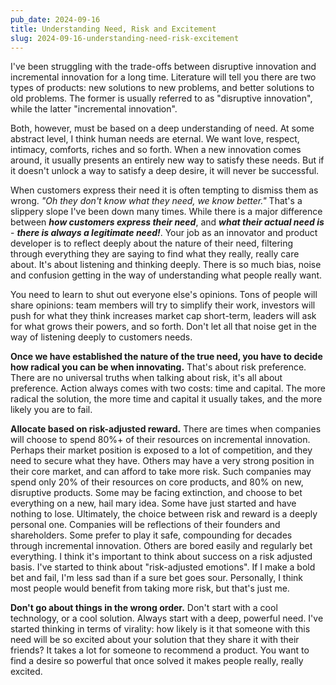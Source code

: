 ```yaml
---
pub_date: 2024-09-16
title: Understanding Need, Risk and Excitement
slug: 2024-09-16-understanding-need-risk-excitement
---
```

I've been struggling with the trade-offs between disruptive innovation and incremental innovation for a long time. Literature will tell you there are two types of products: new solutions to new problems, and better solutions to old problems. The former is usually referred to as "disruptive innovation", while the latter "incremental innovation".

Both, however, must be based on a deep understanding of need. At some abstract level, I think human needs are eternal. We want love, respect, intimacy, comforts, riches and so forth. When a new innovation comes around, it usually presents an entirely new way to satisfy these needs. But if it doesn't unlock a way to satisfy a deep desire, it will never be successful.

When customers express their need it is often tempting to dismiss them as wrong. _"Oh they don't know what they need, we know better."_ That's a slippery slope I've been down many times. While there is a major difference between **_how customers express their need_**, and **_what their actual need is_** - **_there is always a legitimate need!_**. Your job as an innovator and product developer is to reflect deeply about the nature of their need, filtering through everything they are saying to find what they really, really care about. It's about listening and thinking deeply. There is so much bias, noise and confusion getting in the way of understanding what people really want.

You need to learn to shut out everyone else's opinions. Tons of people will share opinions: team members will try to simplify their work, investors will push for what they think increases market cap short-term, leaders will ask for what grows their powers, and so forth. Don't let all that noise get in the way of listening deeply to customers needs.

**Once we have established the nature of the true need, you have to decide how radical you can be when innovating.** That's about risk preference. There are no universal truths when talking about risk, it's all about preference. Action always comes with two costs: time and capital. The more radical the solution, the more time and capital it usually takes, and the more likely you are to fail.

**Allocate based on risk-adjusted reward.** There are times when companies will choose to spend 80%+ of their resources on incremental innovation. Perhaps their market position is exposed to a lot of competition, and they need to secure what they have. Others may have a very strong position in their core market, and can afford to take more risk. Such companies may spend only 20% of their resources on core products, and 80% on new, disruptive products. Some may be facing extinction, and choose to bet everything on a new, hail mary idea. Some have just started and have nothing to lose. Ultimately, the choice between risk and reward is a deeply personal one. Companies will be reflections of their founders and shareholders. Some prefer to play it safe, compounding for decades through incremental innovation. Others are bored easily and regularly bet everything. I think it's important to think about success on a risk adjusted basis. I've started to think about "risk-adjusted emotions". If I make a bold bet and fail, I'm less sad than if a sure bet goes sour. Personally, I think most people would benefit from taking more risk, but that's just me.

**Don't go about things in the wrong order.** Don't start with a cool technology, or a cool solution. Always start with a deep, powerful need. I've started thinking in terms of virality: how likely is it that someone with this need will be so excited about your solution that they share it with their friends? It takes a lot for someone to recommend a product. You want to find a desire so powerful that once solved it makes people really, really excited.